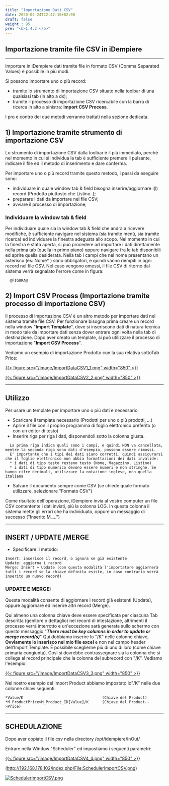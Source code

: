 ```yaml
---
title: "Importazione Dati CSV"
date: 2020-04-24T22:47:10+02:00
draft: false
weight : 95
pre: "<b>1.4.2 </b>"
---
```


## Importazione tramite file CSV in iDempiere

---

Importare in iDempiere dati tramite file in formato CSV (Comma Separated Values) è possibile in più modi.

Si possono importare uno o più record:

- tramite lo strumento di importazione CSV situato nella toolbar di una qualsiasi tab (in alto a dx);
- tramite il processo di importazione CSV ricercabile con la barra di ricerca in alto a sinistra: **Import CSV Process**.

I pro e contro dei due metodi verranno trattati nella sezione dedicata.

## 1) Importazione tramite strumento di importazione CSV

Lo strumento di importazione CSV dalla toolbar è il più immediato,  perché nel momento in cui si individua la tab è sufficiente premere il  pulsante, indicare il file ed il metodo di inserimento e dare conferma.

Per importare uno o più record tramite questo metodo, i passi da eseguire sono:

- individuare in quale window tab & field bisogna inserire/aggiornare i(l) record (Prodotto piuttosto che Listino..);
- preparare i dati da importare nel file CSV;
- avviare il processo di importazione;

### Individuare la window tab & field

Per individuare quale sia la window tab & field che andrà a  ricevere modifiche, è sufficiente navigare nel sistema (sia tramite  menù, sia tramite ricerca) ed individuare la finestra adeguata allo  scopo. Nel momento in cui la finestra è stata aperta, si può procedere  ad importare i dati direttamente nella prima tab (quella in primo piano)  oppure navigare fra le tab disponibili ed aprire quella desiderata.  Nella tab i campi che nel nome presentano un asterisco (es: Nome* ) sono  obbligatori, e quindi vanno riempiti in ogni record nel file CSV. Nel  caso vengono omessi, il file CSV di ritorno dal sistema verrà segnalato  l'errore come in figura:

```
  @FIGURA@
```

## 2) Import CSV Process (Importazione tramite processo di importazione CSV)

Il processo di importazione CSV è un altro metodo per importare dati  nel sistema tramite file CSV. Per funzionare bisogna prima creare un  record nella window "**Import Template**", dove si inseriscono dati  di natura tecnica in modo tale da importare dati senza dover entrare  ogni volta nella tab di destinazione. Dopo aver creato un template, si  può utilizzare il processo di importazione "**Import CSV Process**".

Vediamo un esempio di importazione Prodotto con la sua relativa sottoTab Price:

[{{< figure src="/image/ImportDataCSV1_1.png"  width="850"  >}}](/image/ImportDataCSV1_1.png)


[{{< figure src="/image/ImportDataCSV2_2.png"  width="850"  >}}](/image/ImportDataCSV2_2.png)


---

## Utilizzo 

Per usare un template per importare uno o più dati è necessario:

- Scaricare il template necessario (Prodotti per uno o più prodotti, ...)
- Aprire il file con il proprio programma di foglio elettronico preferito (o con un editor di testo)
- Inserire riga per riga i dati, disponendoli sotto la colonna giusta.

```
  La prima riga indica quali sono i campi, e quindi NON va cancellata, mentre la seconda riga sono dati d'esempio, possono essere rimossi.
  E' importante che i tipi dei dati siano corretti, quindi assicurarsi che il foglio elettronico non abbia formattazioni dei dati invalide:
  * i dati di tipo testo restano testo (Nome, Magazzino, Listino)
  * i dati di tipo numerico devono essere numeri e non stringhe. Se hanno cifre decimali, utilizzare la notazione inglese, non quella italiana
```

- Salvare il documento sempre come CSV (se chiede quale formato utilizzare, selezionare "Formato CSV")

Come risultato dell'operazione, iDempiere invia al vostro computer un  file CSV contentente i dati inviati, più la colonna LOG. In questa  colonna il sistema mette gli errori che ha individuato, oppure un  messaggio di successo ("Inserito M_...")

---

## INSERT / UPDATE /MERGE

- Specificare il metodo:

```
Insert: inserisce il record, o ignora se già esistente
Update: aggiorna i record
Merge: Insert + Update (con questa modalità l'importatore aggiornerà tutti i record se la chiave definita esiste, in caso contrario verrà inserito un nuovo record)
```

### UPDATE E MERGE:

Questa modalità consente di aggiornare i record già esistenti (Update), oppure aggiornare ed inserire altri record (Merge).

Qui almeno una colonna chiave deve essere specificata per ciascuna  Tab descritta (genitore o dettaglio) nel record di intestazione,  altrimenti il processo verrà interrotto e un'eccezione sarà generata  sullo schermo con questo messaggio "***There must be key columns in order to update or merge record(s)***" Qui dobbiamo inserire lo "/K" nelle colonne chiave, **Ovviamente lo inserisco nel mio file excel**  e non nel campo header dell'Import Template. È possibile sceglierne più  di uno di loro (come chiave primaria congiunta). Così si dovrebbe  contrassegnare sia la colonna che si collega al record principale che la  colonna del subrecord con "/K". Vediamo l'esempio:


[{{< figure src="/image/ImportDataCSV3_3.png"  width="850"  >}}](/image/ImportDataCSV3_3.png)




Nel nostro esempio del Import Product abbiamo impostato lo"/K" nelle due colonne chiavi seguenti:

```
*Value/K                                   (Chiave del Product)
*M_ProductPrice>M_Product_ID[Value]/K      (Chiave del Product-->Price)
```

---

## SCHEDULAZIONE

Dopo aver copiato il file csv nella directory /opt/idempiere/InOut/

Entrare nella Window "Scheduler" ed impostiamo i seguenti parametri:

[{{< figure src="/image/ImportDataCSV4_4.png"  width="850"  >}}](/image/ImportDataCSV4_4.png)

(http://192.168.178.102/index.php/File:SchedulerImportCSV.png) 


[![SchedulerImportCSV.png](http://192.168.178.102/images/thumb/6/64/SchedulerImportCSV.png/1400px-SchedulerImportCSV.png)](http://192.168.178.102/index.php/File:SchedulerImportCSV.png) 
